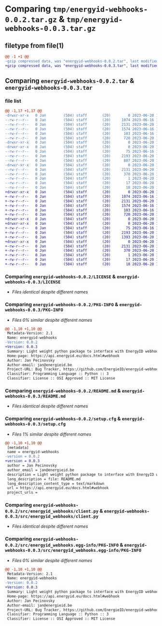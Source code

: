 # Comparing `tmp/energyid-webhooks-0.0.2.tar.gz` & `tmp/energyid-webhooks-0.0.3.tar.gz`

## filetype from file(1)

```diff
@@ -1 +1 @@
-gzip compressed data, was "energyid-webhooks-0.0.2.tar", last modified: Tue Jun 20 11:49:10 2023, max compression
+gzip compressed data, was "energyid-webhooks-0.0.3.tar", last modified: Tue Jun 20 13:55:35 2023, max compression
```

## Comparing `energyid-webhooks-0.0.2.tar` & `energyid-webhooks-0.0.3.tar`

### file list

```diff
@@ -1,17 +1,17 @@
-drwxr-xr-x   0 Jan        (504) staff       (20)        0 2023-06-20 11:49:10.370178 energyid-webhooks-0.0.2/
--rw-r--r--   0 Jan        (504) staff       (20)     1074 2023-06-16 12:54:48.000000 energyid-webhooks-0.0.2/LICENSE
--rw-r--r--   0 Jan        (504) staff       (20)     2131 2023-06-20 11:49:10.370308 energyid-webhooks-0.0.2/PKG-INFO
--rw-r--r--   0 Jan        (504) staff       (20)     1574 2023-06-16 13:26:52.000000 energyid-webhooks-0.0.2/README.md
--rw-r--r--   0 Jan        (504) staff       (20)      103 2023-06-16 12:57:53.000000 energyid-webhooks-0.0.2/pyproject.toml
--rw-r--r--   0 Jan        (504) staff       (20)      720 2023-06-20 11:49:10.370734 energyid-webhooks-0.0.2/setup.cfg
-drwxr-xr-x   0 Jan        (504) staff       (20)        0 2023-06-20 11:49:10.367106 energyid-webhooks-0.0.2/src/
-drwxr-xr-x   0 Jan        (504) staff       (20)        0 2023-06-20 11:49:10.368895 energyid-webhooks-0.0.2/src/energyid_webhooks/
--rw-r--r--   0 Jan        (504) staff       (20)       75 2023-06-16 13:07:18.000000 energyid-webhooks-0.0.2/src/energyid_webhooks/__init__.py
--rw-r--r--   0 Jan        (504) staff       (20)     2193 2023-06-20 11:45:56.000000 energyid-webhooks-0.0.2/src/energyid_webhooks/client.py
--rw-r--r--   0 Jan        (504) staff       (20)      807 2023-06-20 11:45:07.000000 energyid-webhooks-0.0.2/src/energyid_webhooks/metercatalog.py
-drwxr-xr-x   0 Jan        (504) staff       (20)        0 2023-06-20 11:49:10.369936 energyid-webhooks-0.0.2/src/energyid_webhooks.egg-info/
--rw-r--r--   0 Jan        (504) staff       (20)     2131 2023-06-20 11:49:10.000000 energyid-webhooks-0.0.2/src/energyid_webhooks.egg-info/PKG-INFO
--rw-r--r--   0 Jan        (504) staff       (20)      370 2023-06-20 11:49:10.000000 energyid-webhooks-0.0.2/src/energyid_webhooks.egg-info/SOURCES.txt
--rw-r--r--   0 Jan        (504) staff       (20)        1 2023-06-20 11:49:10.000000 energyid-webhooks-0.0.2/src/energyid_webhooks.egg-info/dependency_links.txt
--rw-r--r--   0 Jan        (504) staff       (20)       17 2023-06-20 11:49:10.000000 energyid-webhooks-0.0.2/src/energyid_webhooks.egg-info/requires.txt
--rw-r--r--   0 Jan        (504) staff       (20)       18 2023-06-20 11:49:10.000000 energyid-webhooks-0.0.2/src/energyid_webhooks.egg-info/top_level.txt
+drwxr-xr-x   0 Jan        (504) staff       (20)        0 2023-06-20 13:55:35.453917 energyid-webhooks-0.0.3/
+-rw-r--r--   0 Jan        (504) staff       (20)     1074 2023-06-16 12:54:48.000000 energyid-webhooks-0.0.3/LICENSE
+-rw-r--r--   0 Jan        (504) staff       (20)     2131 2023-06-20 13:55:35.454021 energyid-webhooks-0.0.3/PKG-INFO
+-rw-r--r--   0 Jan        (504) staff       (20)     1574 2023-06-16 13:26:52.000000 energyid-webhooks-0.0.3/README.md
+-rw-r--r--   0 Jan        (504) staff       (20)      103 2023-06-16 12:57:53.000000 energyid-webhooks-0.0.3/pyproject.toml
+-rw-r--r--   0 Jan        (504) staff       (20)      720 2023-06-20 13:55:35.454428 energyid-webhooks-0.0.3/setup.cfg
+drwxr-xr-x   0 Jan        (504) staff       (20)        0 2023-06-20 13:55:35.449814 energyid-webhooks-0.0.3/src/
+drwxr-xr-x   0 Jan        (504) staff       (20)        0 2023-06-20 13:55:35.452834 energyid-webhooks-0.0.3/src/energyid_webhooks/
+-rw-r--r--   0 Jan        (504) staff       (20)       75 2023-06-16 13:07:18.000000 energyid-webhooks-0.0.3/src/energyid_webhooks/__init__.py
+-rw-r--r--   0 Jan        (504) staff       (20)     2193 2023-06-20 11:45:56.000000 energyid-webhooks-0.0.3/src/energyid_webhooks/client.py
+-rw-r--r--   0 Jan        (504) staff       (20)     1393 2023-06-20 13:53:31.000000 energyid-webhooks-0.0.3/src/energyid_webhooks/metercatalog.py
+drwxr-xr-x   0 Jan        (504) staff       (20)        0 2023-06-20 13:55:35.453773 energyid-webhooks-0.0.3/src/energyid_webhooks.egg-info/
+-rw-r--r--   0 Jan        (504) staff       (20)     2131 2023-06-20 13:55:35.000000 energyid-webhooks-0.0.3/src/energyid_webhooks.egg-info/PKG-INFO
+-rw-r--r--   0 Jan        (504) staff       (20)      370 2023-06-20 13:55:35.000000 energyid-webhooks-0.0.3/src/energyid_webhooks.egg-info/SOURCES.txt
+-rw-r--r--   0 Jan        (504) staff       (20)        1 2023-06-20 13:55:35.000000 energyid-webhooks-0.0.3/src/energyid_webhooks.egg-info/dependency_links.txt
+-rw-r--r--   0 Jan        (504) staff       (20)       17 2023-06-20 13:55:35.000000 energyid-webhooks-0.0.3/src/energyid_webhooks.egg-info/requires.txt
+-rw-r--r--   0 Jan        (504) staff       (20)       18 2023-06-20 13:55:35.000000 energyid-webhooks-0.0.3/src/energyid_webhooks.egg-info/top_level.txt
```

### Comparing `energyid-webhooks-0.0.2/LICENSE` & `energyid-webhooks-0.0.3/LICENSE`

 * *Files identical despite different names*

### Comparing `energyid-webhooks-0.0.2/PKG-INFO` & `energyid-webhooks-0.0.3/PKG-INFO`

 * *Files 0% similar despite different names*

```diff
@@ -1,10 +1,10 @@
 Metadata-Version: 2.1
 Name: energyid-webhooks
-Version: 0.0.2
+Version: 0.0.3
 Summary: Light weight python package to interface with EnergyID webhooks
 Home-page: https://api.energyid.eu/docs.html#webhook
 Author: Jan Pecinovsky
 Author-email: jan@energieid.be
 Project-URL: Bug Tracker, https://github.com/EnergieID/energyid-webhooks-py/issues
 Classifier: Programming Language :: Python :: 3
 Classifier: License :: OSI Approved :: MIT License
```

### Comparing `energyid-webhooks-0.0.2/README.md` & `energyid-webhooks-0.0.3/README.md`

 * *Files identical despite different names*

### Comparing `energyid-webhooks-0.0.2/setup.cfg` & `energyid-webhooks-0.0.3/setup.cfg`

 * *Files 1% similar despite different names*

```diff
@@ -1,10 +1,10 @@
 [metadata]
 name = energyid-webhooks
-version = 0.0.2
+version = 0.0.3
 author = Jan Pecinovsky
 author_email = jan@energieid.be
 description = Light weight python package to interface with EnergyID webhooks
 long_description = file: README.md
 long_description_content_type = text/markdown
 url = https://api.energyid.eu/docs.html#webhook
 project_urls =
```

### Comparing `energyid-webhooks-0.0.2/src/energyid_webhooks/client.py` & `energyid-webhooks-0.0.3/src/energyid_webhooks/client.py`

 * *Files identical despite different names*

### Comparing `energyid-webhooks-0.0.2/src/energyid_webhooks.egg-info/PKG-INFO` & `energyid-webhooks-0.0.3/src/energyid_webhooks.egg-info/PKG-INFO`

 * *Files 0% similar despite different names*

```diff
@@ -1,10 +1,10 @@
 Metadata-Version: 2.1
 Name: energyid-webhooks
-Version: 0.0.2
+Version: 0.0.3
 Summary: Light weight python package to interface with EnergyID webhooks
 Home-page: https://api.energyid.eu/docs.html#webhook
 Author: Jan Pecinovsky
 Author-email: jan@energieid.be
 Project-URL: Bug Tracker, https://github.com/EnergieID/energyid-webhooks-py/issues
 Classifier: Programming Language :: Python :: 3
 Classifier: License :: OSI Approved :: MIT License
```

